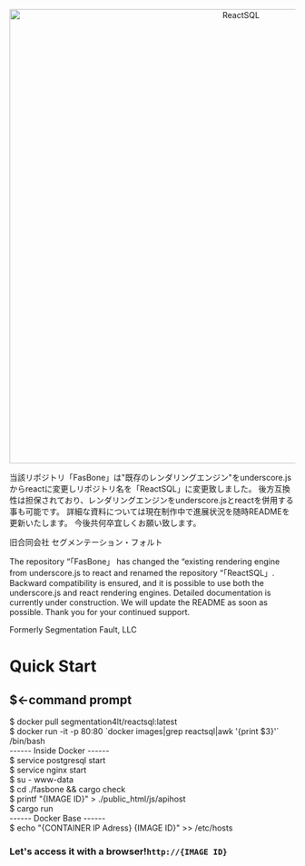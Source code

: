 <p align="center"><img src="https://d3fy1q62gxauop.cloudfront.net/media/images/rectsql-logo.png" width="800" alt="ReactSQL"></p>
<p>当該リポジトリ「FasBone」は"既存のレンダリングエンジン"をunderscore.jsからreactに変更しリポジトリ名を「ReactSQL」に変更致しました。
後方互換性は担保されており、レンダリングエンジンをunderscore.jsとreactを併用する事も可能です。
詳細な資料については現在制作中で進展状況を随時READMEを更新いたします。
今後共何卒宜しくお願い致します。

旧合同会社 セグメンテーション・フォルト


The repository “「FasBone」 has changed the “existing rendering engine from underscore.js to react and renamed the repository “「ReactSQL」.
Backward compatibility is ensured, and it is possible to use both the underscore.js and react rendering engines.
Detailed documentation is currently under construction. We will update the README as soon as possible.
Thank you for your continued support.

Formerly Segmentation Fault, LLC
</p>


<h1>Quick Start</h1>
<h2>$←command prompt</h2>

$ docker pull segmentation4lt/reactsql:latest <br>
$ docker run -it -p 80:80 \`docker images|grep reactsql|awk '{print $3}'\`  /bin/bash<br>
------ Inside Docker ------<br>
$ service postgresql start<br>
$ service nginx start<br>
$ su - www-data<br>
$ cd ./fasbone && cargo check<br>
$ printf "{IMAGE ID}" > ./public_html/js/apihost<br>
$ cargo run<br>
------ Docker Base ------<br>
$ echo "{CONTAINER IP Adress} {IMAGE ID}" >> /etc/hosts<br>
<h3>Let's access it with a browser!<code>http://{IMAGE ID}</code></h3>





